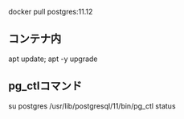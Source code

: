 docker pull postgres:11.12


## コンテナ内
apt update; apt -y upgrade


## pg_ctlコマンド

su postgres
/usr/lib/postgresql/11/bin/pg_ctl status